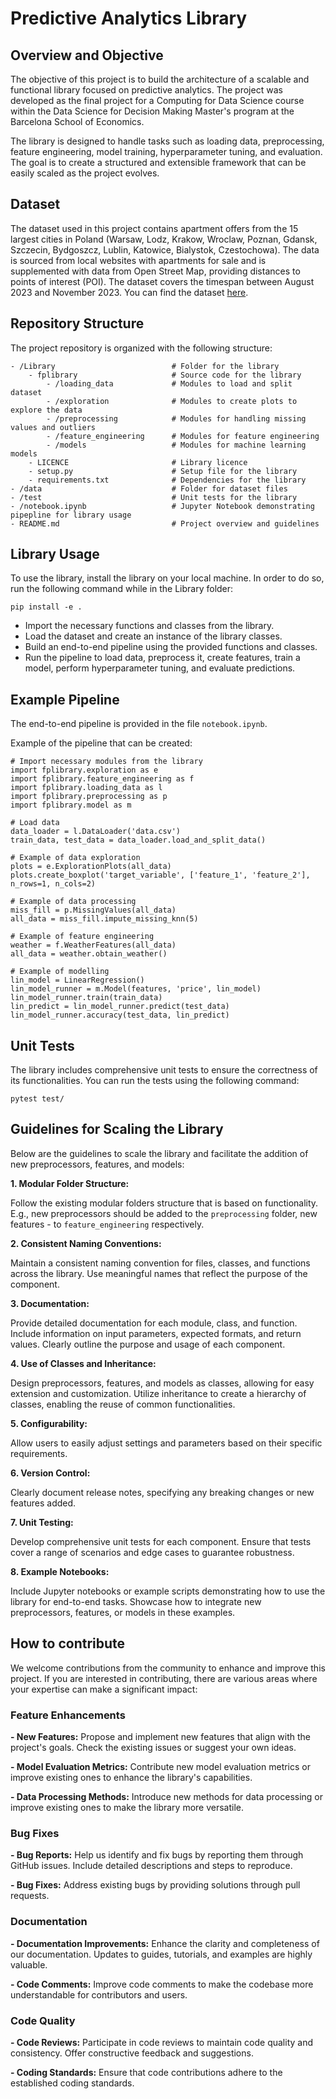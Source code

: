 # Predictive Analytics Library

## Overview and Objective

The objective of this project is to build the architecture of a scalable and functional library focused on predictive analytics. The project was developed as the final project for a Computing for Data Science course  within the Data Science for Decision Making Master's program at the Barcelona School of Economics.

The library is designed to handle tasks such as loading data, preprocessing, feature engineering, model training, hyperparameter tuning, and evaluation. The goal is to create a structured and extensible framework that can be easily scaled as the project evolves.

## Dataset

The dataset used in this project contains apartment offers from the 15 largest cities in Poland (Warsaw, Lodz, Krakow, Wroclaw, Poznan, Gdansk, Szczecin, Bydgoszcz, Lublin, Katowice, Bialystok, Czestochowa). The data is sourced from local websites with apartments for sale and is supplemented with data from Open Street Map, providing distances to points of interest (POI). The dataset covers the timespan between August 2023 and November 2023. You can find the dataset [here](https://www.kaggle.com/datasets/krzysztofjamroz/apartment-prices-in-poland).

## Repository Structure

The project repository is organized with the following structure:
```
- /Library                          # Folder for the library
    - fplibrary                     # Source code for the library
        - /loading_data             # Modules to load and split dataset
        - /exploration              # Modules to create plots to explore the data
        - /preprocessing            # Modules for handling missing values and outliers
        - /feature_engineering      # Modules for feature engineering
        - /models                   # Modules for machine learning models
    - LICENCE                       # Library licence
    - setup.py                      # Setup file for the library
    - requirements.txt              # Dependencies for the library
- /data                             # Folder for dataset files
- /test                             # Unit tests for the library
- /notebook.ipynb                   # Jupyter Notebook demonstrating pipepline for library usage
- README.md                         # Project overview and guidelines
```

## Library Usage

To use the library, install the library on your local machine. In order to do so, run the following command while in the Library folder:
```
pip install -e .
```
- Import the necessary functions and classes from the library.
- Load the dataset and create an instance of the library classes.
- Build an end-to-end pipeline using the provided functions and classes.
- Run the pipeline to load data, preprocess it, create features, train a model, perform hyperparameter tuning, and evaluate predictions.

## Example Pipeline

The end-to-end pipeline is provided in the file `notebook.ipynb`.

Example of the pipeline that can be created:

```
# Import necessary modules from the library
import fplibrary.exploration as e
import fplibrary.feature_engineering as f
import fplibrary.loading_data as l
import fplibrary.preprocessing as p
import fplibrary.model as m

# Load data
data_loader = l.DataLoader('data.csv')
train_data, test_data = data_loader.load_and_split_data()

# Example of data exploration
plots = e.ExplorationPlots(all_data)
plots.create_boxplot('target_variable', ['feature_1', 'feature_2'], n_rows=1, n_cols=2)

# Example of data processing
miss_fill = p.MissingValues(all_data)
all_data = miss_fill.impute_missing_knn(5)

# Example of feature engineering
weather = f.WeatherFeatures(all_data)
all_data = weather.obtain_weather()

# Example of modelling
lin_model = LinearRegression()
lin_model_runner = m.Model(features, 'price', lin_model)
lin_model_runner.train(train_data)
lin_predict = lin_model_runner.predict(test_data)
lin_model_runner.accuracy(test_data, lin_predict)
```

## Unit Tests

The library includes comprehensive unit tests to ensure the correctness of its functionalities. You can run the tests using the following command:
 ```
 pytest test/
 ```

##  Guidelines for Scaling the Library

Below are the guidelines to scale the library and facilitate the addition of new preprocessors, features, and models:

**1. Modular Folder Structure:**

Follow the existing modular folders structure that is based on functionality. E.g., new preprocessors should be added to the `preprocessing` folder, new features - to `feature_engineering` respectively. 

**2. Consistent Naming Conventions:**

Maintain a consistent naming convention for files, classes, and functions across the library.
Use meaningful names that reflect the purpose of the component.

**3. Documentation:**

Provide detailed documentation for each module, class, and function.
Include information on input parameters, expected formats, and return values.
Clearly outline the purpose and usage of each component.

**4. Use of Classes and Inheritance:**

Design preprocessors, features, and models as classes, allowing for easy extension and customization.
Utilize inheritance to create a hierarchy of classes, enabling the reuse of common functionalities.

**5. Configurability:**

Allow users to easily adjust settings and parameters based on their specific requirements.

**6. Version Control:**

Clearly document release notes, specifying any breaking changes or new features added.

**7. Unit Testing:**

Develop comprehensive unit tests for each component.
Ensure that tests cover a range of scenarios and edge cases to guarantee robustness.

**8. Example Notebooks:**

Include Jupyter notebooks or example scripts demonstrating how to use the library for end-to-end tasks.
Showcase how to integrate new preprocessors, features, or models in these examples.

##  How to contribute
We welcome contributions from the community to enhance and improve this project. If you are interested in contributing, there are various areas where your expertise can make a significant impact:

### Feature Enhancements
**- New Features:** Propose and implement new features that align with the project's goals. Check the existing issues or suggest your own ideas.

**- Model Evaluation Metrics:** Contribute new model evaluation metrics or improve existing ones to enhance the library's capabilities.

**- Data Processing Methods:** Introduce new methods for data processing or improve existing ones to make the library more versatile.

### Bug Fixes
**- Bug Reports:** Help us identify and fix bugs by reporting them through GitHub issues. Include detailed descriptions and steps to reproduce.

**- Bug Fixes:** Address existing bugs by providing solutions through pull requests.

### Documentation
**- Documentation Improvements:** Enhance the clarity and completeness of our documentation. Updates to guides, tutorials, and examples are highly valuable.

**- Code Comments:** Improve code comments to make the codebase more understandable for contributors and users.

### Code Quality
**- Code Reviews:** Participate in code reviews to maintain code quality and consistency. Offer constructive feedback and suggestions.

**- Coding Standards:** Ensure that code contributions adhere to the established coding standards.

